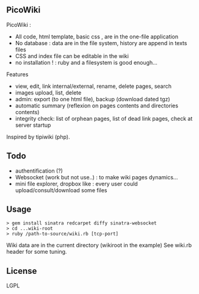 PicoWiki
--------

PicoWiki : 

* All code, html template, basic css , are in the one-file application
* No database : data are in the file system, history are append in texts files
* CSS and index file can be editable in the wiki
* no installation ! : ruby and a filesystem is good enough...


Features

* view, edit, link internal/external, rename, delete pages, search
* images upload, list, delete
* admin: export (to one html file), backup (download dated tgz)
* automatic summary (reflexion on pages contents and directories contents)
* integrity check:  list of orphean pages, list of dead link pages, check at server startup

Inspired by tipiwiki (php).

Todo
----

* authentification (?)
* Websocket (work but not use..) : to make wiki pages dynamics...
* mini file explorer, dropbox like : every user could upload/consult/download some files


Usage
-----
    > gem install sinatra redcarpet diffy sinatra-websocket
    > cd ...wiki-root
    > ruby /path-to-source/wiki.rb [tcp-port]


Wiki data are in the current directory (wikiroot in the example)
See wiki.rb header for some tuning.

License
-------
LGPL
